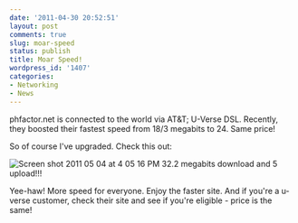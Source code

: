 ```yaml
---
date: '2011-04-30 20:52:51'
layout: post
comments: true
slug: moar-speed
status: publish
title: Moar Speed!
wordpress_id: '1407'
categories:
- Networking
- News
---
```


phfactor.net is connected to the world via AT&T; U-Verse DSL. Recently, they boosted their fastest speed from 18/3 megabits to 24. Same price!

So of course I've upgraded. Check this out:

![Screen shot 2011 05 04 at 4 05 16 PM](http://fnord.phfactor.net/wp-content/uploads/2011/05/Screen-shot-2011-05-04-at-4.05.16-PM.png)
32.2 megabits download and 5 upload!!!

Yee-haw! More speed for everyone. Enjoy the faster site. And if you're a u-verse customer, check their site and see if you're eligible - price is the same!
